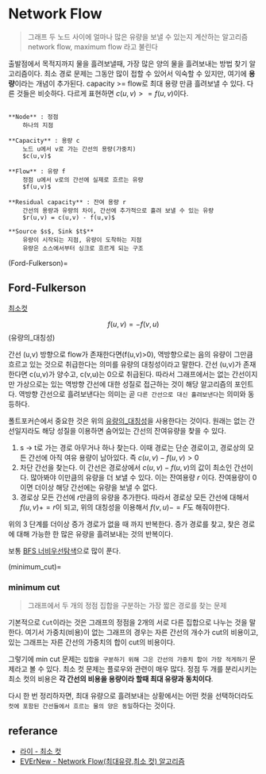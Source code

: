 # Network Flow

> 그래프 두 노드 사이에 얼마나 많은 유량을 보낼 수 있는지 계산하는 알고리즘
> network flow, maximum flow 라고 불린다

출발점에서 목적지까지 물을 흘려보낼때, 가장 많은 양의 물을 흘려보내는 방법 찾기 알고리즘이다. 최소 경로 문제는 그동안 많이 접할 수 있어서 익숙할 수 있지만, 여기에 **용량**이라는 개념이 추가된다. $\text{capacity >= flow}$로 최대 용량 만큼 흘려보낼 수 있다. 다른 것들은 비슷하다. 다르게 표현하면 $c(u,v) >= f(u,v)$이다.

```{admonition} wordpool

**Node** : 정점
    하나의 지점

**Capacity** : 용량 c
    노드 u에서 v로 가는 간선의 용량(가중치)
    $c(u,v)$

**Flow** : 유량 f
    정점 u에서 v로의 간선에 실제로 흐르는 유량
    $f(u,v)$

**Residual capacity** : 잔여 용량 r
    간선의 용량과 유량의 차이, 간선에 추가적으로 흘려 보낼 수 있는 유량
    $r(u,v) = c(u,v) - f(u,v)$

**Source $s$, Sink $t$**
    유량이 시작되는 지점, 유량이 도착하는 지점
    유량은 소스에서부터 싱크로 흐르게 되는 구조
```

(Ford-Fulkerson)=
## Ford-Fulkerson

[최소컷](minimum_cut)

$$
    \tag{유량의 대칭성}
    f(u,v) = -f(v,u)
$$ (유량의_대칭성)

간선 (u,v) 방향으로 flow가 존재한다면(f(u,v)>0), 역방향으로는 음의 유량이 그만큼 흐르고 있는 것으로 취급한다는 의미를 유량의 대칭성이라고 말한다. 간선 (u,v)가 존재한다면 c(u,v)가 양수고, c(v,u)는 0으로 취급된다. 따라서 그래프에서는 없는 간선이지만 가상으로는 있는 역방향 간선에 대한 성질로 접근하는 것이 해당 알고리즘의 포인트다. 역방향 간선으로 흘려보낸다는 의미는 곧 `다른 간선으로 대신 흘려보낸다`는 의미와 동등하다.

폴트포커슨에서 중요한 것은 위의 [유량의_대칭성](유량의_대칭성)을 사용한다는 것이다. 원래는 없는 간선일지라도 해당 성질을 이용하면 숨어있는 간선의 잔여유량을 찾을 수 있다.

1. s $\to$ t로 가는 경로 아무거나 하나 찾는다. 이때 경로는 단순 경로이고, 경로상의 모든 간선에 아직 여유 용량이 남아있다. 즉 $c(u,v)-f(u,v) > 0$
2. 차단 간선을 찾는다. 이 간선은 경로상에서 $c(u,v)-f(u,v)$의 값이 최소인 간선이다. 많아봐야 이만큼의 유량을 더 보낼 수 있다. 이는 잔여용량 $r$ 이다. 잔여용량이 0이면 더이상 해당 간선에는 유량을 보낼 수 없다.
3. 경로상 모든 간선에 $r$만큼의 유량을 추가한다. 따라서 경로상 모든 간선에 대해서 $f(u,v)+=r$이 되고, 위의 대칭성을 이용해서 $f(v,u)-=F$도 해줘야한다.

위의 3 단계를 더이상 증가 경로가 없을 때 까지 반복한다. 증가 경로를 찾고, 찾은 경로에 대해 가능한 한 많은 유량을 흘려보내는 것의 반복이다.

보통 [BFS 너비우선탐색](bfs)으로 많이 푼다.

(minimum_cut)=
### minimum cut

> 그래프에서 두 개의 정점 집합을 구분하는 가장 짧은 경로를 찾는 문제

기본적으로 `Cut`이라는 것은 그래프의 정점을 2개의 서로 다른 집합으로 나누는 것을 말한다. 여기서 가중치(비용)이 없는 그래프의 경우는 자른 간선의 개수가 cut의 비용이고, 있는 그래프는 자른 간선의 가중치의 합이 cut의 비용이다.

그렇기에 min cut 문제는 `집합을 구분하기 위해 그은 간선의 가중치 합이 가장 적게하기` 문제라고 볼 수 있다. 최소 컷 문제는 플로우와 관련이 매우 많다. 정점 두 개를 분리시키는 최소 컷의 비용은 **각 간선의 비용을 용량이라 할때 최대 유량과 동치이다**.

다시 한 번 정리하자면, 최대 유량으로 흘려보내는 상황에서는 어떤 컷을 선택하더라도 `컷에 포함된 간선들에서 흐르는 물의 양은 동일`하다는 것이다.

## referance

- [라이 - 최소 컷](https://blog.naver.com/kks227/220808685331)
- [EVErNew - Network Flow(최대유량,최소 컷) 알고리즘](https://everenew.tistory.com/177)
